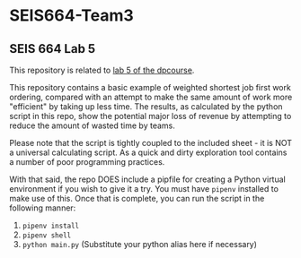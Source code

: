 # SEIS664-Team3

## SEIS 664 Lab 5

This repository is related to [lab 5 of the dpcourse](https://github.com/dm-academy/dp-course/blob/master/week-05/05-tech-lab.adoc#basic-cost-of-delay).

This repository contains a basic example of weighted shortest job first work ordering, compared with an attempt to make the same amount of work more "efficient" by taking up less time. The results, as calculated by the python script in this repo, show the potential major loss of revenue by attempting to reduce the amount of wasted time by teams.

Please note that the script is tightly coupled to the included sheet - it is NOT a universal calculating script. As a quick and dirty exploration tool contains a number of poor programming practices.

With that said, the repo DOES include a pipfile for creating a Python virtual environment if you wish to give it a try. You must have `pipenv` installed to make use of this. Once that is complete, you can run the script in the following manner:

1. `pipenv install`
2. `pipenv shell`
3. `python main.py` (Substitute your python alias here if necessary)

